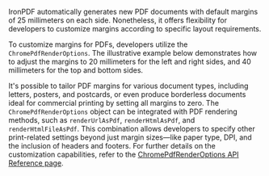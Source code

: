 IronPDF automatically generates new PDF documents with default margins of 25 millimeters on each side. Nonetheless, it offers flexibility for developers to customize margins according to specific layout requirements.

To customize margins for PDFs, developers utilize the `ChromePdfRenderOptions`. The illustrative example below demonstrates how to adjust the margins to 20 millimeters for the left and right sides, and 40 millimeters for the top and bottom sides.

It's possible to tailor PDF margins for various document types, including letters, posters, and postcards, or even produce borderless documents ideal for commercial printing by setting all margins to zero. The `ChromePdfRenderOptions` object can be integrated with PDF rendering methods, such as `renderUrlAsPdf`, `renderHtmlAsPdf`, and `renderHtmlFileAsPdf`. This combination allows developers to specify other print-related settings beyond just margin sizes—like paper type, DPI, and the inclusion of headers and footers. For further details on the customization capabilities, refer to the [ChromePdfRenderOptions API Reference page](https://ironpdf.com).